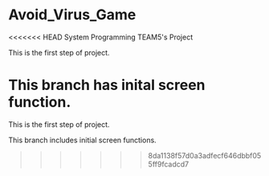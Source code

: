 # Avoid_Virus_Game
<<<<<<< HEAD
System Programming TEAM5's Project

This is the first step of project.

This branch has inital screen function.
=======

This is the first step of project.

This branch includes initial screen functions. 
>>>>>>> 8da1138f57d0a3adfecf646dbbf055ff9fcadcd7
